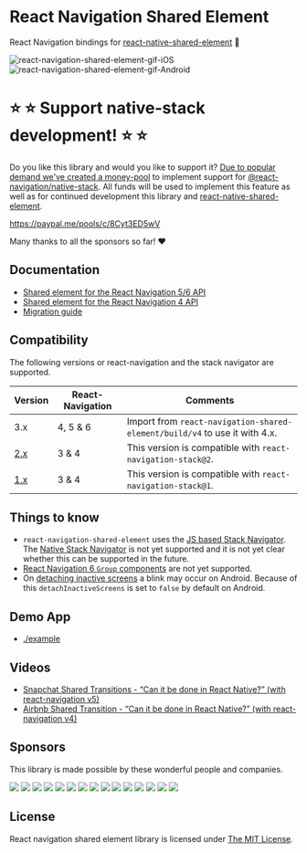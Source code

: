 # React Navigation Shared Element <!-- omit in toc -->

React Navigation bindings for [react-native-shared-element](https://github.com/IjzerenHein/react-native-shared-element) 💫

![react-navigation-shared-element-gif-iOS](rnse-ios.gif)
![react-navigation-shared-element-gif-Android](rnse-android.gif)

# ⭐️ ⭐️ Support native-stack development! ⭐️ ⭐️

Do you like this library and would you like to support it? [Due to popular demand we've created a money-pool](https://github.com/IjzerenHein/react-navigation-shared-element/issues/14) to implement support for [@react-navigation/native-stack](https://reactnavigation.org/docs/native-stack-navigator/). All funds will be used to implement this feature as well as for continued development this library and [react-native-shared-element](https://github.com/IjzerenHein/react-native-shared-element).

https://paypal.me/pools/c/8Cyt3ED5wV

Many thanks to all the sponsors so far! ❤️

## Documentation

- [Shared element for the React Navigation 5/6 API](./docs/API.md)
- [Shared element for the React Navigation 4 API](./docs/Navigation4.md)
- [Migration guide](./docs/Migration.md)

## Compatibility <!-- omit in toc -->

The following versions or react-navigation and the stack navigator are supported.

| Version                                                                       | React-Navigation | Comments                                                                                                                                                              |
| ----------------------------------------------------------------------------- | ---------------- | --------------------------------------------------------------------------------------------------------------------------------------------------------------------- |
| 3.x                                                                           | 4, 5 & 6             | Import from `react-navigation-shared-element/build/v4` to use it with 4.x. |
| [2.x](https://github.com/IjzerenHein/react-navigation-shared-element/tree/v2) | 3 & 4            | This version is compatible with `react-navigation-stack@2`.                                                                                                           |
| [1.x](https://github.com/IjzerenHein/react-navigation-shared-element/tree/v1) | 3 & 4            | This version is compatible with `react-navigation-stack@1`.                                                                                                           |

## Things to know

- `react-navigation-shared-element` uses the [JS based Stack Navigator](https://reactnavigation.org/docs/stack-navigator). The [Native Stack Navigator](https://reactnavigation.org/docs/native-stack-navigator) is not yet supported and it is not yet clear whether this can be supported in the future.
- [React Navigation 6 `Group` components](https://reactnavigation.org/docs/group/) are not yet supported.
- On [detaching inactive screens](https://reactnavigation.org/docs/stack-navigator/#detachinactivescreens) a blink may occur on Android. Because of this `detachInactiveScreens` is set to `false` by default on Android.

## Demo App

- [./example](./example)

## Videos

- [Snapchat Shared Transitions - “Can it be done in React Native?” (with react-navigation v5)](https://www.youtube.com/watch?v=NJZfRXs7nZs)
- [Airbnb Shared Transition - “Can it be done in React Native?” (with react-navigation v4)](https://www.youtube.com/watch?v=83GNiMp-qq0)

## Sponsors

This library is made possible by these wonderful people and companies.

[![](https://github.com/expo.png?size=50)](https://github.com/expo)
[![](https://github.com/react-navigation.png?size=50)](https://github.com/react-navigation)
[![](https://github.com/Open-Source-Collective.png?size=50)](https://github.com/Open-Source-Collective)
[![](https://github.com/haibert.png?size=50)](https://github.com/haibert)
[![](https://github.com/Hirbod.png?size=50)](https://github.com/Hirbod)
[![](https://github.com/github.png?size=50)](https://github.com/gustavo-nramires)
[![](https://github.com/nandorojo.png?size=50)](https://github.com/nandorojo)
[![](https://github.com/beatgig.png?size=50)](https://github.com/beatgig)
[![](https://github.com/nuwave.png?size=50)](https://github.com/nuwave)
[![](https://github.com/calendee.png?size=50)](https://github.com/calendee)
[![](https://github.com/wibb36.png?size=50)](https://github.com/wibb36)
[![](https://github.com/hannojg.png?size=50)](https://github.com/hannojg)
[![](https://github.com/davitykale.png?size=50)](https://github.com/davitykale)
[![](https://github.com/nightstomp.png?size=50)](https://github.com/nightstomp)
[![](https://github.com/SteveGreenley.png?size=50)](https://github.com/SteveGreenley)

<!--
Todo, find and add the github profile for these nice ppl that also sponsoredL
- Ahmed Tajelsir Ali Ahmed
- Salvatore Aiello
- Einzel Firma?
- Kavyar
- dave sim
-->

## License

React navigation shared element library is licensed under [The MIT License](./LICENSE.md).
